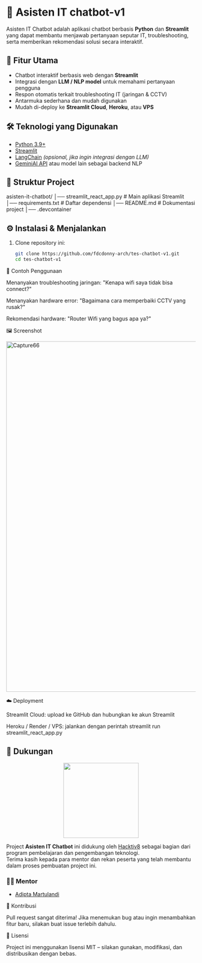 # 🤖 Asisten IT chatbot-v1

Asisten IT Chatbot adalah aplikasi chatbot berbasis **Python** dan **Streamlit** yang dapat membantu menjawab pertanyaan seputar IT, troubleshooting, serta memberikan rekomendasi solusi secara interaktif.


## 🚀 Fitur Utama
- Chatbot interaktif berbasis web dengan **Streamlit**  
- Integrasi dengan **LLM / NLP model** untuk memahami pertanyaan pengguna  
- Respon otomatis terkait troubleshooting IT (jaringan & CCTV)  
- Antarmuka sederhana dan mudah digunakan  
- Mudah di-deploy ke **Streamlit Cloud**, **Heroku**, atau **VPS**  


## 🛠️ Teknologi yang Digunakan
- [Python 3.9+](https://www.python.org/)  
- [Streamlit](https://streamlit.io/)  
- [LangChain](https://www.langchain.com/) *(opsional, jika ingin integrasi dengan LLM)*  
- [GeminiAI API](https://aistudio.google.com/) atau model lain sebagai backend NLP  


## 📂 Struktur Project

asisten-it-chatbot/
│── streamlit_react_app.py # Main aplikasi Streamlit
│── requirements.txt # Daftar dependensi
│── README.md # Dokumentasi project
│── .devcontainer


## ⚙️ Instalasi & Menjalankan
1. Clone repository ini:
   ```bash
   git clone https://github.com/fdcdonny-arch/tes-chatbot-v1.git
   cd tes-chatbot-v1


📖 Contoh Penggunaan

Menanyakan troubleshooting jaringan:
"Kenapa wifi saya tidak bisa connect?"

Menanyakan hardware error:
"Bagaimana cara memperbaiki CCTV yang rusak?"

Rekomendasi hardware:
"Router Wifi yang bagus apa ya?"


🖼️ Screenshot

<img width="1718" height="933" alt="Capture66" src="https://github.com/user-attachments/assets/c970aca6-abee-4c05-96ac-5187adc51f4e" />


☁️ Deployment

Streamlit Cloud: upload ke GitHub dan hubungkan ke akun Streamlit

Heroku / Render / VPS: jalankan dengan perintah streamlit run streamlit_react_app.py


## 🙌 Dukungan

<p align="center">
  <a href="https://hacktiv8.com" target="_blank">
    <img src="https://res.cloudinary.com/startup-grind/image/upload/c_fill,dpr_2,f_auto,g_center,q_auto:good/v1/gcs/platform-data-goog/events/LOGO%2520Mebiso%2520Horizontal%25202.png" width="200"/>
  </a>
</p>

Project **Asisten IT Chatbot** ini didukung oleh [Hacktiv8](https://hacktiv8.com) sebagai bagian dari program pembelajaran dan pengembangan teknologi.  
Terima kasih kepada para mentor dan rekan peserta yang telah membantu dalam proses pembuatan project ini.

### 👨‍🏫 Mentor
- [Adipta Martulandi](https://www.linkedin.com/in/adiptamartulandi/)


🤝 Kontribusi

Pull request sangat diterima! Jika menemukan bug atau ingin menambahkan fitur baru, silakan buat issue terlebih dahulu.

📜 Lisensi

Project ini menggunakan lisensi MIT – silakan gunakan, modifikasi, dan distribusikan dengan bebas.
